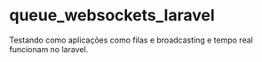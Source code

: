 # queue_websockets_laravel
Testando como aplicações como filas e broadcasting e tempo real funcionam no laravel.
